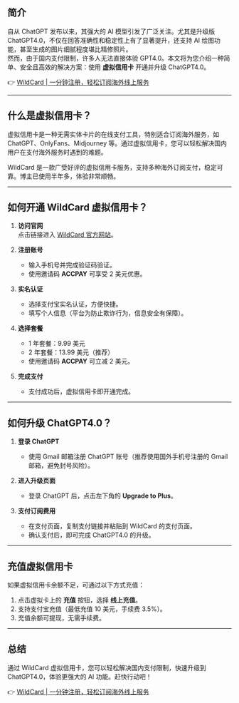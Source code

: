 ## 简介

自从 ChatGPT 发布以来，其强大的 AI 模型引发了广泛关注。尤其是升级版 ChatGPT4.0，不仅在回答准确性和稳定性上有了显著提升，还支持 AI 绘图功能，甚至生成的图片细腻程度堪比精修照片。  
然而，由于国内支付限制，许多人无法直接体验 GPT4.0。本文将为您介绍一种简单、安全且高效的解决方案：使用 **虚拟信用卡** 开通并升级 ChatGPT4.0。

👉 [WildCard | 一分钟注册，轻松订阅海外线上服务](https://bit.ly/bewildcard)

---

## 什么是虚拟信用卡？

虚拟信用卡是一种无需实体卡片的在线支付工具，特别适合订阅海外服务，如 ChatGPT、OnlyFans、Midjourney 等。通过虚拟信用卡，您可以轻松解决国内用户在支付海外服务时遇到的难题。

WildCard 是一款广受好评的虚拟信用卡服务，支持多种海外订阅支付，稳定可靠。博主已使用半年多，体验非常顺畅。

---

## 如何开通 WildCard 虚拟信用卡？

1. **访问官网**  
   点击链接进入 [WildCard 官方网站](https://bit.ly/bewildcard)。

2. **注册账号**  
   - 输入手机号并完成验证码验证。  
   - 使用邀请码 **ACCPAY** 可享受 2 美元优惠。

3. **实名认证**  
   - 选择支付宝实名认证，方便快捷。  
   - 填写个人信息（平台为防止欺诈行为，信息安全有保障）。

4. **选择套餐**  
   - 1 年套餐：9.99 美元  
   - 2 年套餐：13.99 美元（推荐）  
   - 使用邀请码 **ACCPAY** 可立减 2 美元。

5. **完成支付**  
   - 支付成功后，虚拟信用卡即开通完成。

---

## 如何升级 ChatGPT4.0？

1. **登录 ChatGPT**  
   - 使用 Gmail 邮箱注册 ChatGPT 账号（推荐使用国外手机号注册的 Gmail 邮箱，避免封号风险）。

2. **进入升级页面**  
   - 登录 ChatGPT 后，点击左下角的 **Upgrade to Plus**。

3. **支付订阅费用**  
   - 在支付页面，复制支付链接并粘贴到 WildCard 的支付页面。  
   - 确认支付后，即可完成 ChatGPT4.0 的升级。

---

## 充值虚拟信用卡

如果虚拟信用卡余额不足，可通过以下方式充值：  
1. 点击虚拟卡上的 **充值** 按钮，选择 **线上充值**。  
2. 支持支付宝充值（最低充值 10 美元，手续费 3.5%）。  
3. 充值余额可提现，无需手续费。

---

## 总结

通过 WildCard 虚拟信用卡，您可以轻松解决国内支付限制，快速升级到 ChatGPT4.0，体验更强大的 AI 功能。赶快行动吧！

👉 [WildCard | 一分钟注册，轻松订阅海外线上服务](https://bit.ly/bewildcard)